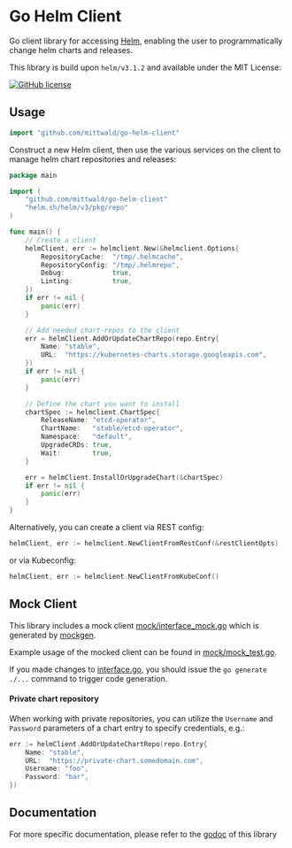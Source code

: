 # Go Helm Client

Go client library for accessing [Helm](https://github.com/helm/helm), enabling the user to programmatically change helm charts and releases.
                                                                                                                         
This library is build upon `helm/v3.1.2` and available under the MIT License:
 
[![GitHub license](https://img.shields.io/github/license/mittwald/go-helm-client.svg)](https://github.com/mittwald/go-helm-client/blob/master/LICENSE)

## Usage

```go
import "github.com/mittwald/go-helm-client"
```
Construct a new Helm client, then use the various services on the client to manage helm chart repositories and releases:
```go 
package main

import (
	"github.com/mittwald/go-helm-client"
	"helm.sh/helm/v3/pkg/repo"
)

func main() {
	// Create a client
	helmClient, err := helmclient.New(&helmclient.Options{
		RepositoryCache:  "/tmp/.helmcache",
		RepositoryConfig: "/tmp/.helmrepo",
		Debug:            true,
		Linting:          true,
	})
	if err != nil {
		panic(err)
	}

	// Add needed chart-repos to the client
	err = helmClient.AddOrUpdateChartRepo(repo.Entry{
		Name: "stable",
		URL:  "https://kubernetes-charts.storage.googleapis.com",
	})
	if err != nil {
		panic(err)
	}

	// Define the chart you want to install
	chartSpec := helmclient.ChartSpec{
		ReleaseName: "etcd-operator",
		ChartName:   "stable/etcd-operator",
		Namespace:   "default",
		UpgradeCRDs: true,
		Wait:        true,
	}

	err = helmClient.InstallOrUpgradeChart(&chartSpec)
	if err != nil {
		panic(err)
	}
}
```

Alternatively, you can create a client via REST config: 
```go
helmClient, err := helmclient.NewClientFromRestConf(&restClientOpts)
```
or via Kubeconfig:

```go
helmClient, err := helmclient.NewClientFromKubeConf()
```

## Mock Client

This library includes a mock client [mock/interface_mock.go](./mock/interface_mock.go) which is generated by [mockgen](https://github.com/golang/mock).

Example usage of the mocked client can be found in [mock/mock_test.go](./mock/mock_test.go).

If you made changes to [interface.go](./interface.go), you should issue the `go generate ./...` command to trigger code generation. 

#### Private chart repository
When working with private repositories, you can utilize the `Username` and `Password` parameters of a chart entry to specify credentials, e.g.:

```go
err := helmClient.AddOrUpdateChartRepo(repo.Entry{
    Name: "stable",
    URL:  "https://private-chart.somedomain.com",
    Username: "foo",
    Password: "bar",
})
```

## Documentation
For more specific documentation, please refer to the [godoc](https://pkg.go.dev/github.com/mittwald/go-helm-client/) of this library